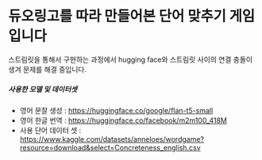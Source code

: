 # 듀오링고를 따라 만들어본 단어 맞추기 게임입니다

스트림릿을 통해서 구현하는 과정에서 hugging face와 스트림릿 사이의 연결 충돌이 생겨 문제를 해결 중입니다.


##### 사용한 모델 및 데이터셋
- 영어 문잘 생성 : https://huggingface.co/google/flan-t5-small
- 영어 한글 번역 : https://huggingface.co/facebook/m2m100_418M
- 사용 단어 데이터 셋 : https://www.kaggle.com/datasets/anneloes/wordgame?resource=download&select=Concreteness_english.csv
